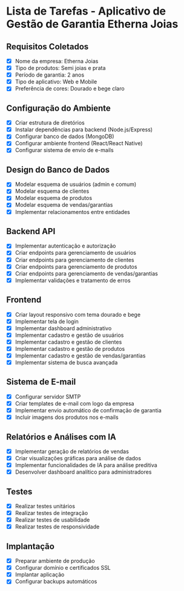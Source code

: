 # Lista de Tarefas - Aplicativo de Gestão de Garantia Etherna Joias

## Requisitos Coletados
- [x] Nome da empresa: Etherna Joias
- [x] Tipo de produtos: Semi joias e prata
- [x] Período de garantia: 2 anos
- [x] Tipo de aplicativo: Web e Mobile
- [x] Preferência de cores: Dourado e bege claro

## Configuração do Ambiente
- [x] Criar estrutura de diretórios
- [x] Instalar dependências para backend (Node.js/Express)
- [x] Configurar banco de dados (MongoDB)
- [x] Configurar ambiente frontend (React/React Native)
- [x] Configurar sistema de envio de e-mails

## Design do Banco de Dados
- [x] Modelar esquema de usuários (admin e comum)
- [x] Modelar esquema de clientes
- [x] Modelar esquema de produtos
- [x] Modelar esquema de vendas/garantias
- [x] Implementar relacionamentos entre entidades

## Backend API
- [x] Implementar autenticação e autorização
- [x] Criar endpoints para gerenciamento de usuários
- [x] Criar endpoints para gerenciamento de clientes
- [x] Criar endpoints para gerenciamento de produtos
- [x] Criar endpoints para gerenciamento de vendas/garantias
- [x] Implementar validações e tratamento de erros

## Frontend
- [x] Criar layout responsivo com tema dourado e bege
- [x] Implementar tela de login
- [x] Implementar dashboard administrativo
- [x] Implementar cadastro e gestão de usuários
- [x] Implementar cadastro e gestão de clientes
- [x] Implementar cadastro e gestão de produtos
- [x] Implementar cadastro e gestão de vendas/garantias
- [x] Implementar sistema de busca avançada

## Sistema de E-mail
- [x] Configurar servidor SMTP
- [x] Criar templates de e-mail com logo da empresa
- [x] Implementar envio automático de confirmação de garantia
- [x] Incluir imagens dos produtos nos e-mails

## Relatórios e Análises com IA
- [x] Implementar geração de relatórios de vendas
- [x] Criar visualizações gráficas para análise de dados
- [x] Implementar funcionalidades de IA para análise preditiva
- [x] Desenvolver dashboard analítico para administradores

## Testes
- [x] Realizar testes unitários
- [x] Realizar testes de integração
- [x] Realizar testes de usabilidade
- [x] Realizar testes de responsividade

## Implantação
- [x] Preparar ambiente de produção
- [x] Configurar domínio e certificados SSL
- [x] Implantar aplicação
- [x] Configurar backups automáticos
